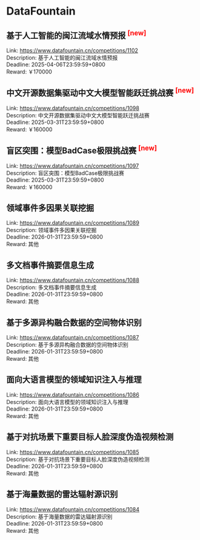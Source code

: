 # DataFountain



## 基于人工智能的闽江流域水情预报 <sup style="color:red">[new]<sup>  

Link: https://www.datafountain.cn/competitions/1102  
Description: 基于人工智能的闽江流域水情预报  
Deadline: 2025-04-06T23:59:59+0800  
Reward: ￥170000  


## 中文开源数据集驱动中文大模型智能跃迁挑战赛 <sup style="color:red">[new]<sup>  

Link: https://www.datafountain.cn/competitions/1098  
Description: 中文开源数据集驱动中文大模型智能跃迁挑战赛  
Deadline: 2025-03-31T23:59:59+0800  
Reward: ￥160000  


## 盲区突围：模型BadCase极限挑战赛 <sup style="color:red">[new]<sup>  

Link: https://www.datafountain.cn/competitions/1097  
Description: 盲区突围：模型BadCase极限挑战赛  
Deadline: 2025-03-31T23:59:59+0800  
Reward: ￥160000  


## 领域事件多因果关联挖掘

Link: https://www.datafountain.cn/competitions/1089  
Description: 领域事件多因果关联挖掘  
Deadline: 2026-01-31T23:59:59+0800  
Reward: 其他  


## 多文档事件摘要信息生成

Link: https://www.datafountain.cn/competitions/1088  
Description: 多文档事件摘要信息生成  
Deadline: 2026-01-31T23:59:59+0800  
Reward: 其他  


## 基于多源异构融合数据的空间物体识别

Link: https://www.datafountain.cn/competitions/1087  
Description: 基于多源异构融合数据的空间物体识别  
Deadline: 2026-01-31T23:59:59+0800  
Reward: 其他  


## 面向大语言模型的领域知识注入与推理

Link: https://www.datafountain.cn/competitions/1086  
Description: 面向大语言模型的领域知识注入与推理  
Deadline: 2026-01-31T23:59:59+0800  
Reward: 其他  


## 基于对抗场景下重要目标人脸深度伪造视频检测

Link: https://www.datafountain.cn/competitions/1085  
Description: 基于对抗场景下重要目标人脸深度伪造视频检测  
Deadline: 2026-01-31T23:59:59+0800  
Reward: 其他  


## 基于海量数据的雷达辐射源识别

Link: https://www.datafountain.cn/competitions/1084  
Description: 基于海量数据的雷达辐射源识别  
Deadline: 2026-01-31T23:59:59+0800  
Reward: 其他  

